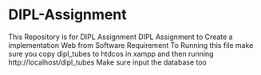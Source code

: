 # DIPL-Assignment
This Repository is for DIPL Assignment
DIPL Assignment to Create a implementation Web from Software Requirement
To Running this file make sure you copy dipl_tubes to htdcos in xampp and then running http://localhost/dipl_tubes
Make sure input the database too
